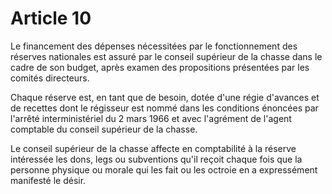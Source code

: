 # Article 10

Le financement des dépenses nécessitées par le fonctionnement des réserves nationales est assuré par le conseil supérieur de la chasse dans le cadre de son budget, après examen des propositions présentées par les comités directeurs.

Chaque réserve est, en tant que de besoin, dotée d'une régie d'avances et de recettes dont le régisseur est nommé dans les conditions énoncées par l'arrêté interministériel du 2 mars 1966 et avec l'agrément de l'agent comptable du conseil supérieur de la chasse.

Le conseil supérieur de la chasse affecte en comptabilité à la réserve intéressée les dons, legs ou subventions qu'il reçoit chaque fois que la personne physique ou morale qui les fait ou les octroie en a expressément manifesté le désir.
